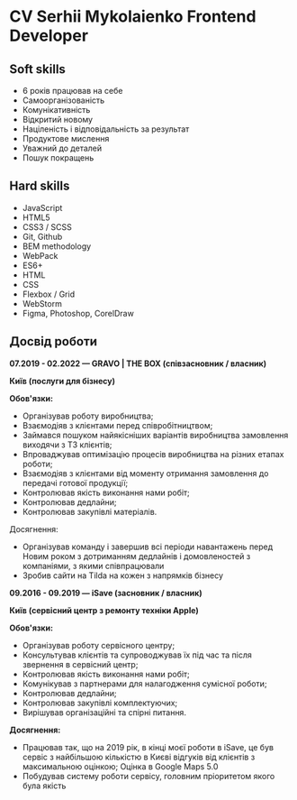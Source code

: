 # CV Serhii Mykolaienko Frontend Developer

## Soft skills

* 6 років працював на себе
* Самоорганізованість
* Комунікативність
* Відкритий новому
* Націленість і відповідальність за результат
* Продуктове мислення
* Уважний до деталей
* Пошук покращень

## Hard skills

* JavaScript
* HTML5
* CSS3 / SCSS
* Git, Github
* BEM methodology
* WebPack
* ES6+
* HTML
* CSS
* Flexbox / Grid
* WebStorm
* Figma, Photoshop, CorelDraw

## Досвід роботи

**07.2019 - 02.2022 — GRAVO | THE BOX (співзасновник / власник)**

**Київ (послуги для бізнесу)**

**Обов'язки:**

* Організував роботу виробництва;
* Взаємодіяв з клієнтами перед співробітництвом;
* Займався пошуком найякісніших варіантів виробництва замовлення виходячи з ТЗ клієнтів;
* Впроваджував оптимізацію процесів виробництва на різних етапах роботи;
* Взаємодіяв з клієнтами від моменту отримання замовлення до передачі готової продукції;
* Контролював якість виконання нами робіт;
* Контролював дедлайни;
* Контролював закупівлі матеріалів.

Досягнення:

* Організував команду і завершив всі періоди навантажень перед Новим роком з дотриманням дедлайнів і домовленостей з
  компаніями, з якими співпрацювали
* Зробив сайти на Tilda на кожен з напрямків бізнесу

**09.2016 - 09.2019 — iSave (засновник / власник)**

**Київ (сервісний центр з ремонту техніки Apple)**

**Обов'язки:**

* Організував роботу сервісного центру;
* Консультував клієнтів та супроводжував їх під час та після звернення в сервісний центр;
* Контролював якість виконання нами робіт;
* Комунікував з партнерами для налагодження сумісної роботи;
* Контролював дедлайни;
* Контролював закупівлі комплектуючих;
* Вирішував організаційні та спірні питання.

**Досягнення:**

* Працював так, що на 2019 рік, в кінці моєї роботи в iSave, це був сервіс з найбільшою кількістю в Києві відгуків від
  клієнтів з максимальною оцінкою; Оцінка в Google Maps 5.0
* Побудував систему роботи сервісу, головним пріоритетом якого була якість
